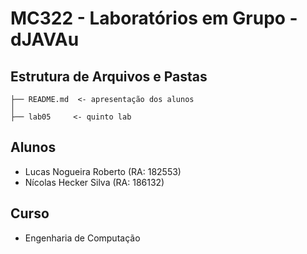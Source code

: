 # MC322 - Laboratórios em Grupo - dJAVAu #

## Estrutura de Arquivos e Pastas ##

```
├── README.md  <- apresentação dos alunos
│
├── lab05     <- quinto lab
```

## Alunos ##
- Lucas Nogueira Roberto (RA: 182553)
- Nícolas Hecker Silva (RA: 186132)

## Curso ##
- Engenharia de Computação
